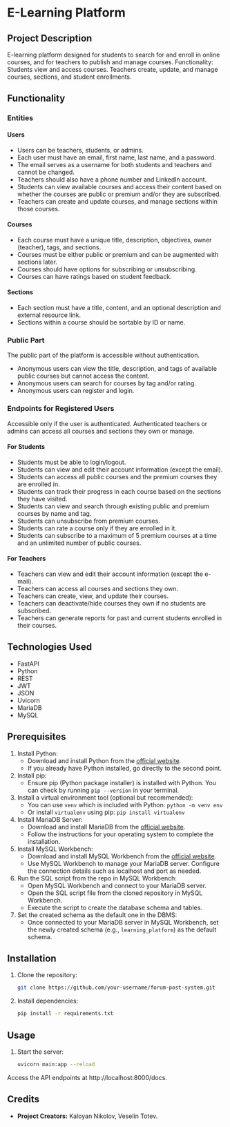 # E-Learning Platform

## Project Description

E-learning platform designed for students to search for and enroll in online courses, and for teachers to publish and manage courses. Functionality: Students view and access courses. Teachers create, update, and manage courses, sections, and student enrollments.

## Functionality

### Entities

#### Users
- Users can be teachers, students, or admins.
- Each user must have an email, first name, last name, and a password.
- The email serves as a username for both students and teachers and cannot be changed.
- Teachers should also have a phone number and LinkedIn account.
- Students can view available courses and access their content based on whether the courses are public or premium and/or they are subscribed.
- Teachers can create and update courses, and manage sections within those courses.

#### Courses
- Each course must have a unique title, description, objectives, owner (teacher), tags, and sections.
- Courses must be either public or premium and can be augmented with sections later.
- Courses should have options for subscribing or unsubscribing.
- Courses can have ratings based on student feedback.

#### Sections
- Each section must have a title, content, and an optional description and external resource link.
- Sections within a course should be sortable by ID or name.

### Public Part

The public part of the platform is accessible without authentication.
- Anonymous users can view the title, description, and tags of available public courses but cannot access the content.
- Anonymous users can search for courses by tag and/or rating.
- Anonymous users can register and login.

### Endpoints for Registered Users

Accessible only if the user is authenticated. Authenticated teachers or admins can access all courses and sections they own or manage.

#### For Students
- Students must be able to login/logout.
- Students can view and edit their account information (except the email).
- Students can access all public courses and the premium courses they are enrolled in.
- Students can track their progress in each course based on the sections they have visited.
- Students can view and search through existing public and premium courses by name and tag.
- Students can unsubscribe from premium courses.
- Students can rate a course only if they are enrolled in it.
- Students can subscribe to a maximum of 5 premium courses at a time and an unlimited number of public courses.

#### For Teachers
- Teachers can view and edit their account information (except the e-mail).
- Teachers can access all courses and sections they own.
- Teachers can create, view, and update their courses.
- Teachers can deactivate/hide courses they own if no students are subscribed.
- Teachers can generate reports for past and current students enrolled in their courses.

## Technologies Used
- FastAPI
- Python
- REST
- JWT
- JSON
- Uvicorn
- MariaDB
- MySQL

## Prerequisites
1. Install Python:
   - Download and install Python from the [official website](https://www.python.org/downloads/).
   - If you already have Python installed, go directly to the second point.
2. Install pip:
   - Ensure pip (Python package installer) is installed with Python. You can check by running `pip --version` in your terminal.
3. Install a virtual environment tool (optional but recommended):
   - You can use `venv` which is included with Python: `python -m venv env`
   - Or install `virtualenv` using pip: `pip install virtualenv`
4. Install MariaDB Server:
   - Download and install MariaDB from the [official website](https://mariadb.org/download/).
   - Follow the instructions for your operating system to complete the installation.
5. Install MySQL Workbench:
   - Download and install MySQL Workbench from the [official website](https://www.mysql.com/products/workbench/).
   - Use MySQL Workbench to manage your MariaDB server. Configure the connection details such as localhost and port as needed.
6. Run the SQL script from the repo in MySQL Workbench:
   - Open MySQL Workbench and connect to your MariaDB server.
   - Open the SQL script file from the cloned repository in MySQL Workbench.
   - Execute the script to create the database schema and tables.
7. Set the created schema as the default one in the DBMS:
   - Once connected to your MariaDB server in MySQL Workbench, set the newly created schema (e.g., `learning_platform`) as the default schema.

## Installation

1. Clone the repository:
   ```bash
   git clone https://github.com/your-username/forum-post-system.git

2. Install dependencies:
   ```bash
   pip install -r requirements.txt

## Usage

1. Start the server:
   ```bash
   uvicorn main:app --reload

Access the API endpoints at http://localhost:8000/docs.

## Credits

- **Project Creators:** Kaloyan Nikolov, Veselin Totev.


